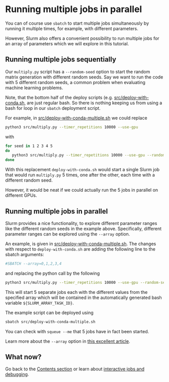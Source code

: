 # Running multiple jobs in parallel 

You can of course use `sbatch` to start multiple jobs simultaneously by running it multiple times, for example, with different parameters. 

However, Slurm also offers a convenient possibility to run multiple jobs for an array of parameters which we will explore in this tutorial. 

## Running multiple jobs sequentially 

Our `multiply.py` script has a `--random-seed` option to start the random matrix generation with different random seeds. Say we want to run the code with 5 different random seeds, a common problem when evaluating machine learning problems. 

Note, that the bottom half of the deploy scripts (e.g. [src/deploy-with-conda.sh](/src/deploy-with-conda.sh), are just regular bash. So there is nothing keeping us from using a bash for loop in our `sbatch` deployment script. 

For example, in [src/deploy-with-conda-multiple.sh](/src/deploy-with-conda-multiple.sh) we could replace
````bash
python3 src/multiply.py --timer_repetitions 10000 --use-gpu
````
with 
````bash
for seed in 1 2 3 4 5
do
   python3 src/multiply.py --timer_repetitions 10000 --use-gpu --random-seed $seed
done
````

With this replacement `deploy-with-conda.sh` would start a single Slurm job that would run `multiply.py` 5 times, one after the other, each time with a different random seed. 

However, it would be neat if we could actually run the 5 jobs in parallel on different GPUs. 

## Running multiple jobs in parallel 

Slurm provides a nice functionality, to explore different parameter ranges like the different random seeds in the example above. Specifically, different parameter ranges can be explored using the `--array` option. 

An example, is given in [src/deploy-with-conda-multiple.sh](/src/deploy-with-conda-multiple.sh). The changes with respect to `deploy-with-conda.sh` are adding the following line to the sbatch arguments:

````bash
#SBATCH --array=0,1,2,3,4
````

and replacing the python call by the following 
````bash
python3 src/multiply.py --timer_repetitions 10000 --use-gpu --random-seed ${SLURM_ARRAY_TASK_ID} 
````

This will start 5 separate jobs each with the different values from the specified array which will be contained in the automatically generated bash variable `${SLURM_ARRAY_TASK_ID}`. 

The example script can be deployed using 

````bash
sbatch src/deploy-with-conda-multiple.sh
````

You can check with `squeue --me` that 5 jobs have in fact been started. 

Learn more about the `--array` option in [this excellent article](https://slurm.schedmd.com/job_array.html).

## What now?

Go back to the [Contents section](/README.md#contents) or learn about [interactive jobs and debugging](/instructions/interactive-jobs.md). 
